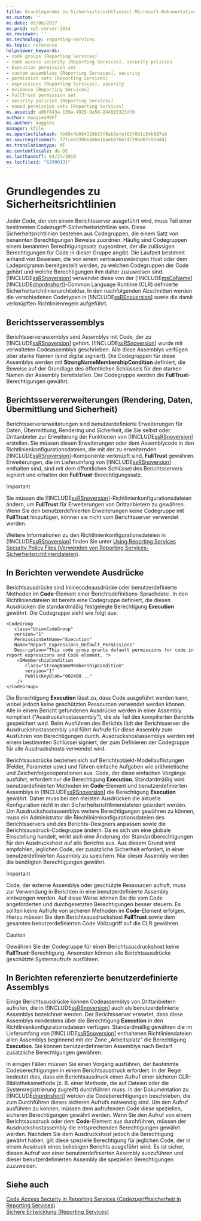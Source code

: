 ```yaml
---
title: Grundlegendes zu Sicherheitsrichtlinien| Microsoft-Dokumentation
ms.custom: ''
ms.date: 03/06/2017
ms.prod: sql-server-2014
ms.reviewer: ''
ms.technology: reporting-services
ms.topic: reference
helpviewer_keywords:
- code groups [Reporting Services]
- code access security [Reporting Services], security policies
- Execution permission set
- custom assemblies [Reporting Services], security
- permission sets [Reporting Services]
- expressions [Reporting Services], security
- evidence [Reporting Services]
- FullTrust permission set
- security policies [Reporting Services]
- named permission sets [Reporting Services]
ms.assetid: a9bf043a-139a-4929-9a58-244815323df0
author: maggiesMSFT
ms.author: maggies
manager: kfile
ms.openlocfilehash: fb69c4b064329b53f9ab3efef62f0d1c54b897a9
ms.sourcegitcommit: f7fced330b64d6616aeb8766747295807c92dd41
ms.translationtype: MT
ms.contentlocale: de-DE
ms.lasthandoff: 04/23/2019
ms.locfileid: "62990131"
---
```

# <a name="understanding-security-policies"></a>Grundlegendes zu Sicherheitsrichtlinien
  Jeder Code, der von einem Berichtsserver ausgeführt wird, muss Teil einer bestimmten Codezugriff-Sicherheitsrichtlinie sein. Diese Sicherheitsrichtlinien bestehen aus Codegruppen, die einem Satz von benannten Berechtigungen Beweise zuordnen. Häufig sind Codegruppen einem benannten Berechtigungssatz zugeordnet, der die zulässigen Berechtigungen für Code in dieser Gruppe angibt. Die Laufzeit bestimmt anhand von Beweisen, die von einem vertrauenswürdigen Host oder dem Ladeprogramm bereitgestellt werden, zu welchen Codegruppen der Code gehört und welche Berechtigungen ihm daher zuzuweisen sind. [!INCLUDE[ssRSnoversion](../../../includes/ssrsnoversion-md.md)] verwendet diese von der [!INCLUDE[msCoName](../../../includes/msconame-md.md)] [!INCLUDE[dnprdnshort](../../../includes/dnprdnshort-md.md)]-Common Language Runtime (CLR) definierte Sicherheitsrichtlinienarchitektur. In den nachfolgenden Abschnitten werden die verschiedenen Codetypen in [!INCLUDE[ssRSnoversion](../../../includes/ssrsnoversion-md.md)] sowie die damit verknüpften Richtlinienregeln aufgeführt.  
  
## <a name="report-server-assemblies"></a>Berichtsserverassemblys  
 Berichtsserverassemblys sind Assemblys mit Code, der zu [!INCLUDE[ssRSnoversion](../../../includes/ssrsnoversion-md.md)] gehört. [!INCLUDE[ssRSnoversion](../../../includes/ssrsnoversion-md.md)] wurde mit verwalteten Codeassemblys geschrieben. Alle diese Assemblys verfügen über starke Namen (sind digital signiert). Die Codegruppen für diese Assemblys werden mit **StrongNameMembershipCondition** definiert, die Beweise auf der Grundlage des öffentlichen Schlüssels für den starken Namen der Assembly bereitstellen. Der Codegruppe werden die **FullTrust**-Berechtigungen gewährt.  
  
## <a name="report-server-extensions-rendering-data-delivery-and-security"></a>Berichtsservererweiterungen (Rendering, Daten, Übermittlung und Sicherheit)  
 Berichtsservererweiterungen sind benutzerdefinierte Erweiterungen für Daten, Übermittlung, Rendering und Sicherheit, die Sie selbst oder Drittanbieter zur Erweiterung der Funktionen von [!INCLUDE[ssRSnoversion](../../../includes/ssrsnoversion-md.md)] erstellen. Sie müssen diesen Erweiterungen oder dem Assemblycode in den Richtlinienkonfigurationsdateien, die mit der zu erweiternden [!INCLUDE[ssRSnoversion](../../../includes/ssrsnoversion-md.md)]-Komponente verknüpft sind, **FullTrust** gewähren. Erweiterungen, die im Lieferumfang von [!INCLUDE[ssRSnoversion](../../../includes/ssrsnoversion-md.md)] enthalten sind, sind mit dem öffentlichen Schlüssel des Berichtsservers signiert und erhalten den **FullTrust**-Berechtigungssatz.  
  
> [!IMPORTANT]  
>  Sie müssen die [!INCLUDE[ssRSnoversion](../../../includes/ssrsnoversion-md.md)]-Richtlinienkonfigurationsdateien ändern, um **FullTrust** für Erweiterungen von Drittanbietern zu gewähren. Wenn Sie den benutzerdefinierten Erweiterungen keine Codegruppe mit **FullTrust** hinzufügen, können sie nicht vom Berichtsserver verwendet werden.  
  
 Weitere Informationen zu den Richtlinienkonfigurationsdateien in [!INCLUDE[ssRSnoversion](../../../includes/ssrsnoversion-md.md)] finden Sie unter [Using Reporting Services Security Policy Files (Verwenden von Reporting Services-Sicherheitsrichtliniendateien)](using-reporting-services-security-policy-files.md).  
  
## <a name="expressions-used-in-reports"></a>In Berichten verwendete Ausdrücke  
 Berichtsausdrücke sind Inlinecodeausdrücke oder benutzerdefinierte Methoden im **Code**-Element einer Berichtsdefinitions-Sprachdatei. In den Richtliniendateien ist bereits eine Codegruppe definiert, die diesen Ausdrücken die standardmäßig festgelegte Berechtigung **Execution** gewährt. Die Codegruppe sieht wie folgt aus:  
  
```  
<CodeGroup  
   class="UnionCodeGroup"  
   version="1"  
   PermissionSetName="Execution"  
   Name="Report_Expressions_Default_Permissions"  
   Description="This code group grants default permissions for code in report expressions and Code element. ">  
    <IMembershipCondition  
       class="StrongNameMembershipCondition"  
       version="1"  
       PublicKeyBlob="002400..."  
    />  
</CodeGroup>  
```  
  
 Die Berechtigung **Execution** lässt zu, dass Code ausgeführt werden kann, wobei jedoch keine geschützten Ressourcen verwendet werden können. Alle in einem Bericht gefundenen Ausdrücke werden in einer Assembly kompiliert ("Ausdruckshostassembly"), die als Teil des kompilierten Berichts gespeichert wird. Beim Ausführen des Berichts lädt der Berichtsserver die Ausdruckshostassembly und führt Aufrufe für diese Assembly zum Ausführen von Berechtigungen durch. Ausdruckshostassemblys werden mit einem bestimmten Schlüssel signiert, der zum Definieren der Codegruppe für alle Ausdruckshosts verwendet wird.  
  
 Berichtsausdrücke beziehen sich auf Berichtsobjekt-Modellauflistungen (Felder, Parameter usw.) und führen einfache Aufgaben wie arithmetische und Zeichenfolgenoperationen aus. Code, der diese einfachen Vorgänge ausführt, erfordert nur die Berechtigung **Execution**. Standardmäßig wird benutzerdefinierten Methoden im **Code**-Element und benutzerdefinierten Assemblys in [!INCLUDE[ssRSnoversion](../../../includes/ssrsnoversion-md.md)] die Berechtigung **Execution** gewährt. Daher muss bei den meisten Ausdrücken die aktuelle Konfiguration nicht in den Sicherheitsrichtliniendateien geändert werden. Um Ausdruckshostassemblys weitere Berechtigungen gewähren zu können, muss ein Administrator die Riechlinienkonfigurationsdateien des Berichtsservers und des Berichts-Designers anpassen sowie die Berichtsausdruck-Codegruppe ändern. Da es sich um eine globale Einsstellung handelt, wirkt sich eine Änderung der Standardberechtigungen für den Ausdruckshost auf alle Berichte aus. Aus diesem Grund wird empfohlen, jeglichen Code, der zusätzliche Sicherheit erfordert, in einer benutzerdefinierten Assembly zu speichern. Nur dieser Assembly werden die benötigten Berechtigungen gewährt.  
  
> [!IMPORTANT]  
>  Code, der externe Assemblys oder geschützte Ressourcen aufruft, muss zur Verwendung in Berichten in eine benutzerdefinierte Assembly einbezogen werden. Auf diese Weise können Sie die vom Code angeforderten und durchgesetzten Berechtigungen besser steuern. Es sollten keine Aufrufe von sicheren Methoden im **Code**-Element erfolgen. Hierzu müssen Sie dem Berichtsausdruckshost **FullTrust** sowie dem gesamten benutzerdefinierten Code Vollzugriff auf die CLR gewähren.  
  
> [!CAUTION]  
>  Gewähren Sie der Codegruppe für einen Berichtsausdruckshost keine **FullTrust**-Berechtigung. Ansonsten können alle Berichtsausdrücke geschützte Systemaufrufe ausführen.  
  
## <a name="custom-assemblies-referenced-in-reports"></a>In Berichten referenzierte benutzerdefinierte Assemblys  
 Einige Berichtsausdrücke können Codeassemblys von Drittanbietern aufrufen, die in [!INCLUDE[ssRSnoversion](../../../includes/ssrsnoversion-md.md)] auch als benutzerdefinierte Assemblys bezeichnet werden. Der Berichtsserver erwartet, dass diese Assemblys mindestens über die Berechtigung **Execution** in den Richtlinienkonfigurationsdateien verfügen. Standardmäßig gewähren die im Lieferumfang von [!INCLUDE[ssRSnoversion](../../../includes/ssrsnoversion-md.md)] enthaltenen Richtliniendateien allen Assemblys beginnend mit der Zone „Arbeitsplatz“ die Berechtigung **Execution**. Sie können benutzerdefinierten Assemblys nach Bedarf zusätzliche Berechtigungen gewähren.  
  
 In einigen Fällen müssen Sie einen Vorgang ausführen, der bestimmte Codeberechtigungen in einem Berichtsausdruck erfordert. In der Regel bedeutet dies, dass ein Berichtsausdruck einen Aufruf einer sicheren CLR-Bibliotheksmethode (z. B. einer Methode, die auf Dateien oder die Systemregistrierung zugreift) durchführen muss. In der Dokumentation zu [!INCLUDE[dnprdnshort](../../../includes/dnprdnshort-md.md)] werden die Codeberechtigungen beschrieben, die zum Durchführen dieses sicheren Aufrufs notwendig sind. Um den Aufruf ausführen zu können, müssen dem aufrufenden Code diese speziellen, sicheren Berechtigungen gewährt werden. Wenn Sie den Aufruf von einem Berichtsausdruck oder dem **Code**-Element aus durchführen, müssen der Ausdruckshostassembly die entsprechenden Berechtigungen gewährt werden. Nachdem Sie dem Ausdruckshost jedoch die Berechtigung gewährt haben, gilt diese spezielle Berechtigung für jeglichen Code, der in einem Ausdruck eines beliebigen Berichts ausgeführt wird. Es ist sicher, diesen Aufruf von einer benutzerdefinierten Assembly auszuführen und dieser benutzerdefinierten Assembly die speziellen Berechtigungen zuzuweisen.  
  
## <a name="see-also"></a>Siehe auch  
 [Code Access Security in Reporting Services (Codezugriffssicherheit in Reporting Services)](code-access-security-in-reporting-services.md)   
 [Sichere Entwicklung (Reporting Services)](secure-development-reporting-services.md)  
  
  
